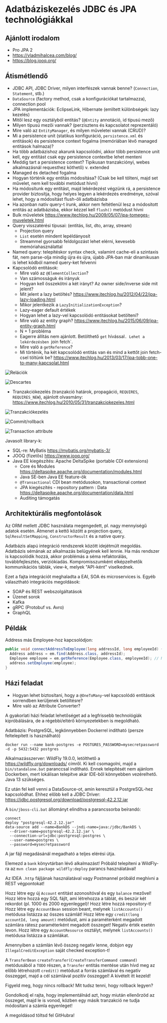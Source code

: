 # Adatbáziskezelés JDBC és JPA technológiákkal

## Ajánlott irodalom

* Pro JPA 2
* https://vladmihalcea.com/blog/
* https://blog.jooq.org/

## Átismétlendő

* JDBC API, JDBC Driver, milyen interfészek vannak benne? (`Connection`, `Statement`, stb.)
* `DataSource` (factory method, csak a konfigurációkat tartalmazza), connection pool
* JPA implementációk: EclipseLink, Hibernate (említett különbségek: lazy kezelés)
* Mitől lesz egy osztályból entitás? (`@Entity` annotáció, id típusú mező)
* Milyen típusú mezői vannak? (perzisztens és kapcsolatot reprezentáló)
* Mire való az `EntityManager`, és milyen műveletei vannak (CRUD)?
* Mi a persistence unit (statikus konfiguráció, `persistence.xml` és entitások) és persistence context fogalma (memóriában lévő managed entitások halmaza)?
* Ha több adatbázishoz akarunk kapcsolódni, akkor több persistence unit kell, egy entitást csak egy persistence contextbe lehet menteni
* Meddig tart a persistence context? Tipikusan tranzakciónyi, webes alkalmazásnál requesthez köthető) v. extended
* Managed és detached fogalma
* Hogyan történik egy entitás módosítása? (Csak be kell tölteni, majd set művelet, nem kell további metódust hívni)
* Ha módosítunk egy entitást, majd lekérdezést végzünk rá, a persistence provider biztosítja, hogy helyes legyen a lekérdezés eredménye, szóval lehet, hogy a módosítást flush-öli adatbázisba
* Ha azonban natív query-t írunk, akkor nem feltétlenül lesz a módosított entitás az adatbázisba, ekkor kézzel kell `flush()` metódust hívni
* Bulk műveletek https://www.jtechlog.hu/2009/05/07/jpa-tomeges-muveletek.html
* Query visszatérési típusai: (entitás, list, dto, array, stream)
    * Projection query
    * `List` esetén mindent lepéldányosít
    * Streammel gyorsabb feldolgozást lehet elérni, kevesebb memóriahasználattal
* Named query: telepítéskor syntax check, valamint cache-eli a szintaxis fát, nem parse-olja mindig újra és újra, újabb JPA-ban már dinamikusan is lehet kódból named query-ket felvenni
* Kapcsolódó entitások:
    * Mire való az `@ElementCollection`?    
    * Van számosságuk és irányuk
    * Hogyan kell összekötni a két irányt? Az owner side/inverse side mit jelent?
    * Mit jelent a lazy betöltés? https://www.jtechlog.hu/2012/04/22/jpa-lazy-loading.html
    * Mikor jelentkezik a `LazyInitializationException`?
    * Lazy-eager default értékek
    * Hogyan lehet a lazy-vel kapcsolódó entitásokat betölteni?
    * Mire való az entity graph? https://www.jtechlog.hu/2015/06/09/jpa-entity-graph.html
    * N + 1 probléma
    * Eagerre állítás nem ajánlott. Betölthető `get` hívással`. Lehet a lekérdezésben `join fetch`.
    * Mire való a `getReference`?
    * Mi történik, ha két kapcsolódó entitás van és mind a kettőt join fetch-csel töltünk be? https://www.jtechlog.hu/2013/03/17/jpa-tobb-one-to-many-kapcsolat.html

![Relációk](jpa-relations.png)

![Descartes](jpa-descartes.png)

* Tranzakciókezelés (tranzakció határok, propagáció, `REQUIRES`, `REQUIRES_NEW`), ajánlott olvasmány: https://www.jtechlog.hu/2010/05/31/tranzakciokezeles.html

![Tranzakciókezelés](jpa-transaction.png)

![Commit/rollback](jpa-commit-rollback.png)

![Transaction attribute](https://examples.javacodegeeks.com/wp-content/uploads/2015/04/CMT1.jpg.webp)

Javasolt library-k:

* SQL-re: MyBatis https://mybatis.org/mybatis-3/
* JOOQ (fizetős) https://www.jooq.org/
* Java EE kiegészítés: Apache DeltaSpike (portable CDI extensions)
    * Core és Modules https://deltaspike.apache.org/documentation/modules.html
    * Java SE-ben Java EE feature-ök
    * `@Transactional` CDI bean metódusokon, transactional context
    * JPA kiegészítés - repository pattern : Data https://deltaspike.apache.org/documentation/data.html    
    * Auditing támogatás    

## Architektúrális megfontolások

Az ORM mellett JDBC használata megengedett, pl. nagy mennyiségű adatok esetén.
Átmenet a kettő között a projection query, `SqlResultSetMapping`, `ConstructorResult` és a native query.

Adatbázis alapú integráció rendszerek között idejétmúlt megoldás. Adatbázis sémának az alkalmazás
belügyének kell lennie. Ha más rendszer is kapcsolódik hozzá, akkor problémás a séma
refaktorálás, továbbfejlesztés, verziókiadás. Kompromisszumként elképzelhetők
kommunikációs táblák, view-k, melyek "API-ként" viselkednek.

Ezet a fajta integrációt meghaladta a EAI, SOA és microservices is. Egyéb választható
integrációs megoldások:

* SOAP és REST webszolgáltatások
* Üzenet sorok
* Kafka
* gRPC (Protobuf vs. Avro)
* GraphQL

## Példák

Address más Employee-hoz kapcsolódjon:

```java
public void connectAddressToEmployee(long addressId, long employeeId) {
  Address address = em.find(Address.class, addressId);
  Employee employee = em.getReference(Employee.class, employeeId); // Nem töltjük be az entitást
  address.setEmployee(employee);
}
```

## Házi feladat

* Hogyan lehet biztosítani, hogy a `@OneToMany`-vel kapcsolódó entitások sorrendben
kerüljenek betöltésre?
* Mire való az Attribute Converter?

A gyakorlati házi feladat lehetőséget ad a legfrissebb technológiák kipróbálására, de a
régebbi/eltérő környezetekben is megoldható.

Adatbázis: PostgreSQL, legkönnyebben Dockerrel indítható (persze feltelepített is használható)

```
docker run --name bank-postgres -e POSTGRES_PASSWORD=mysecretpassword -d -p 5432:5432 postgres
```

Alkalmazásszerver: WildFly 19.0.0, letölthető a https://wildfly.org/downloads/ címről.
Ki kell csomagolni, majd a `bin/standalone.bat` paranccsal indítható. Ennek telepítését
nem ajánlom Dockerben, mert lokálisan telepítve akár IDE-ből könnyebben vezérelhető.
Java 13 szükséges.

Ez után fel kell venni a DataSource-ot, amin keresztül a PostgreSQL-hez kapcsolódhat.
Ehhez előbb kell a JDBC Driver: https://jdbc.postgresql.org/download/postgresql-42.2.12.jar

A `bin/jboss-cli.bat` állományt elindítva a parancssorba beírandó:

```
connect
deploy "postgresql-42.2.12.jar"
data-source add --name=BankDS --jndi-name=java:/jdbc/BankDS \
  --driver-name=postgresql-42.2.12.jar \
  --connection-url=jdbc:postgresql:postgres \
  --user-name=postgres \
  --password=mysecretpassword
```

A jar fájl megadásánál megadható a teljes elérési útja.

Elemezd a `bank` könyvtárban lévő alkalmazást! Próbáld telepíteni a WildFly-ra az `mvn clean package wildfly:deploy`
parancs használatával!

Az IDEA `.http` fájljának használatával vagy Postmannel próbáld meghívni a REST végpontokat!

Hozz létre egy új `Account` entitást azonosítóval és egy `balance` mezővel!
Hozz létre hozzá egy SQL fájlt, ami létrehozza a táblát, és beszúr két rekordot (pl. 1000 és 2000 egyenleggel)!
Hozz létre hozzá repository-t!
Hozz létre egy `AccountBean` session beant, melynek `listAccounts()` metódusa listázza az összes számlát!
Hozz létre egy `credit(long accountId, long amount)` metódust, ami a paraméterként megadott
számlára rátesz paraméterként megadott összeget! Negatív érték esetén levon.
Hozz létre egy `AccountResource` osztályt, melynek `listAccounts()` metódusa
listázza a számlákat.

Amennyiben a számlán lévő összeg negatív lenne, dobjon egy `IllegalCreditException` saját
checked exception-t!

A `TransferBean` `createTransfer(CreateTransferCommand command)` metódusából a
`TODO` részen, a `Transfer` entitás mentése után hívd meg az előbb létrehozott
`credit()` metódust a forrás számlával és negatív összeggel, majd a cél számlával
pozitív összeggel! A kivételt itt kezeld!

Figyeld meg, hogy nincs rollback! Mit tudsz tenni, hogy rollback legyen?

Gondolkodj el rajta, hogy implementálnád azt, hogy miután ellenőrzöd az összeget,
majd le is vonod, közben egy másik tranzakció ne tudja módosítani a számla egyenleget!

A megoldásod töltsd fel GitHubra!
